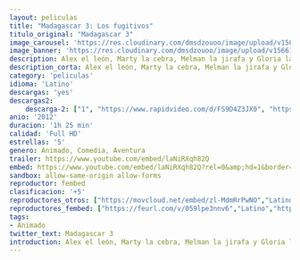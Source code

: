 ```yaml
---
layout: peliculas
title: "Madagascar 3: Los fugitivos"
titulo_original: "Madagascar 3"
image_carousel: 'https://res.cloudinary.com/dmsdzouoo/image/upload/v1566184328/MADAGASCAR3-min_c1gtyc.jpg'
image_banner: 'https://res.cloudinary.com/dmsdzouoo/image/upload/v1566184333/madagascar3-min_1_ow3hmh.jpg'
description: Alex el león, Marty la cebra, Melman la jirafa y Gloria la hipopótamo están decididos a regresar como sea al Zoo de Central Park en Nueva York. Tras abandonar África, toman un desvío y emergen, literalmente, en Europa, persiguiendo a los pingüinos y chimpancés que se las han arreglado para hacer saltar la banca de un casino de Montecarlo. Pronto, los animales son descubiertos por la capitana Chantel DuBois, una testaruda francesa encargada del control de animales, y a la que no le gusta nada que unos animales del zoo anden sueltos por su ciudad.
description_corta: Alex el león, Marty la cebra, Melman la jirafa y Gloria la hipopótamo están decididos a regresar como sea al Zoo de Central Park en Nueva York. Tras abandonar África, toman un desvío y emergen, literalmente, en Europa, persiguiendo a los pingüinos y chimpancés que se las han arreglado para..
category: 'peliculas'
idioma: 'Latino'
descargas: 'yes'
descargas2:
    descarga-2: ["1", "https://www.rapidvideo.com/d/FS9D4Z3JX0", "https://www.google.com/s2/favicons?domain=www.rapidvideo.com","RapidVideo","https://res.cloudinary.com/imbriitneysam/image/upload/v1541473684/mexico.png", "Latino", "Full HD"]
anio: '2012'
duracion: '1h 25 min'
calidad: 'Full HD'
estrellas: '5'
genero: Animado, Comedia, Aventura
trailer: https://www.youtube.com/embed/laNiRXqh82Q
embed: https://www.youtube.com/embed/laNiRXqh82Q?rel=0&amp;hd=1&border=0&wmode=opaque&enablejsapi=1&modestbranding=1&controls=1&showinfo=1
sandbox: allow-same-origin allow-forms
reproductor: fembed
clasificacion: '+5'
reproductores_otros: ["https://movcloud.net/embed/zl-MdmRrPwNO","Latino"]
reproductores_fembed: ["https://feurl.com/v/059lpe3nnv6","Latino","https://pelispng.online/v/809e5gqqg79","Latino","","Latino"]
tags:
- Animado
twitter_text: Madagascar 3
introduction: Alex el león, Marty la cebra, Melman la jirafa y Gloria la hipopótamo están decididos a regresar como sea al Zoo de Central Park en Nueva York. Tras abandonar África, toman un desvío y emergen, literalmente, en Europa, persiguiendo a los pingüinos y chimpancés que se las han arreglado para..
---
```












